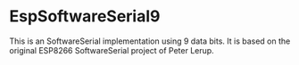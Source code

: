 # EspSoftwareSerial9

This is an SoftwareSerial implementation using 9 data bits.
It is based on the original ESP8266 SoftwareSerial project of Peter Lerup.